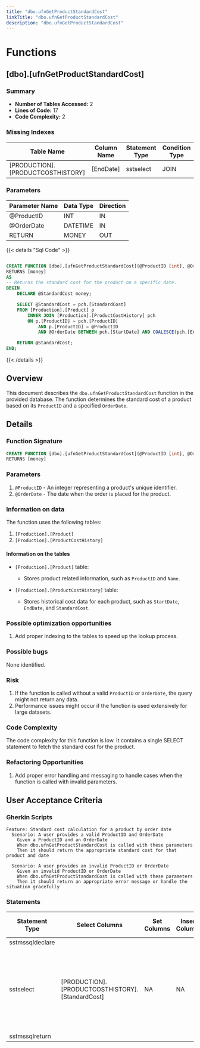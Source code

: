 ```yaml
---
title: "dbo.ufnGetProductStandardCost"
linkTitle: "dbo.ufnGetProductStandardCost"
description: "dbo.ufnGetProductStandardCost"
---
```


# Functions

## [dbo].[ufnGetProductStandardCost]
### Summary


- **Number of Tables Accessed:** 2
- **Lines of Code:** 17
- **Code Complexity:** 2
### Missing Indexes

| Table Name | Column Name | Statement Type | Condition Type |
|---|---|---|---|
| [PRODUCTION].[PRODUCTCOSTHISTORY]| [EndDate] | sstselect | JOIN |


### Parameters

| Parameter Name | Data Type | Direction |
|---|---|---|
| @ProductID | INT | IN |
| @OrderDate | DATETIME | IN |
| RETURN | MONEY | OUT |

{{< details "Sql Code" >}}
```sql

CREATE FUNCTION [dbo].[ufnGetProductStandardCost](@ProductID [int], @OrderDate [datetime])
RETURNS [money] 
AS 
-- Returns the standard cost for the product on a specific date.
BEGIN
    DECLARE @StandardCost money;

    SELECT @StandardCost = pch.[StandardCost] 
    FROM [Production].[Product] p 
        INNER JOIN [Production].[ProductCostHistory] pch 
        ON p.[ProductID] = pch.[ProductID] 
            AND p.[ProductID] = @ProductID 
            AND @OrderDate BETWEEN pch.[StartDate] AND COALESCE(pch.[EndDate], CONVERT(datetime, '99991231', 112)); -- Make sure we get all the prices!

    RETURN @StandardCost;
END;

```
{{< /details >}}
## Overview

This document describes the `dbo.ufnGetProductStandardCost` function in the provided database. The function determines the standard cost of a product based on its `ProductID` and a specified `OrderDate`.

## Details

### Function Signature

```sql
CREATE FUNCTION [dbo].[ufnGetProductStandardCost](@ProductID [int], @OrderDate [datetime])
RETURNS [money]
```

### Parameters

1. `@ProductID` - An integer representing a product's unique identifier.
2. `@OrderDate` - The date when the order is placed for the product.

### Information on data

The function uses the following tables:

1. `[Production].[Product]`
2. `[Production].[ProductCostHistory]`

#### Information on the tables

- `[Production].[Product]` table:

  - Stores product related information, such as `ProductID` and `Name`.

- `[Production].[ProductCostHistory]` table:

  - Stores historical cost data for each product, such as `StartDate`, `EndDate`, and `StandardCost`.

### Possible optimization opportunities

1. Add proper indexing to the tables to speed up the lookup process.

### Possible bugs

None identified.

### Risk

1. If the function is called without a valid `ProductID` or `OrderDate`, the query might not return any data.
2. Performance issues might occur if the function is used extensively for large datasets.

### Code Complexity

The code complexity for this function is low. It contains a single SELECT statement to fetch the standard cost for the product.

### Refactoring Opportunities

1. Add proper error handling and messaging to handle cases when the function is called with invalid parameters.

## User Acceptance Criteria

### Gherkin Scripts

```gherkin
Feature: Standard cost calculation for a product by order date
  Scenario: A user provides a valid ProductID and OrderDate
    Given a ProductID and an OrderDate
    When dbo.ufnGetProductStandardCost is called with these parameters
    Then it should return the appropriate standard cost for that product and date

  Scenario: A user provides an invalid ProductID or OrderDate
    Given an invalid ProductID or OrderDate
    When dbo.ufnGetProductStandardCost is called with these parameters
    Then it should return an appropriate error message or handle the situation gracefully
```
### Statements

| Statement Type | Select Columns | Set Columns | Insert Columns | Joins Columns | Where Columns | Order By Columns | Group By Columns | Having Columns | Table Name |
|---|---|---|---|---|---|---|---|---|---|
| sstmssqldeclare |  |  |  |  |  |  |  |  |  |
| sstselect | [PRODUCTION].[PRODUCTCOSTHISTORY].[StandardCost] | NA | NA | [PRODUCTION].[PRODUCT].[ProductID], [PRODUCTION].[PRODUCTCOSTHISTORY].[ProductID], [PRODUCTION].[PRODUCTCOSTHISTORY].[StartDate], [PRODUCTION].[PRODUCTCOSTHISTORY].[EndDate] |  |  |  |  | [Production].[Product], [Production].[ProductCostHistory] |
| sstmssqlreturn |  |  |  |  |  |  |  |  |  |

